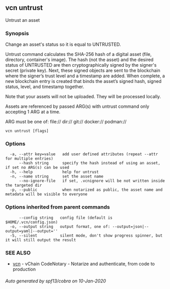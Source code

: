 ## vcn untrust

Untrust an asset

### Synopsis


Change an asset's status so it is equal to UNTRUSTED.

Untrust command calculates the SHA-256 hash of a digital asset 
(file, directory, container's image). 
The hash (not the asset) and the desired status of UNTRUSTED are then 
cryptographically signed by the signer's secret (private key). 
Next, these signed objects are sent to the blockchain where the signer’s
trust level and a timestamp are added. 
When complete, a new blockchain entry is created that binds the asset’s
signed hash, signed status, level, and timestamp together. 

Note that your assets will not be uploaded. They will be processed locally.

Assets are referenced by passed ARG(s) with untrust command only accepting 
1 ARG at a time. 

ARG must be one of:
  <file>
  file://<file>
  dir://<directory>
  git://<repository>
  docker://<image>
  podman://<image>


```
vcn untrust [flags]
```

### Options

```
  -a, --attr key=value   add user defined attributes (repeat --attr for multiple entries)
      --hash string      specify the hash instead of using an asset, if set no ARG(s) can be used
  -h, --help             help for untrust
  -n, --name string      set the asset name
      --no-ignore-file   if set, .vcnignore will be not written inside the targeted dir
  -p, --public           when notarized as public, the asset name and metadata will be visible to everyone
```

### Options inherited from parent commands

```
      --config string   config file (default is $HOME/.vcn/config.json)
  -o, --output string   output format, one of: --output=json|--output=yaml|--output=''
  -S, --silent          silent mode, don't show progress spinner, but it will still output the result
```

### SEE ALSO

* [vcn](vcn.md)	 - vChain CodeNotary - Notarize and authenticate, from code to production

###### Auto generated by spf13/cobra on 10-Jan-2020
